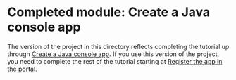 # Completed module: Create a Java console app

The version of the project in this directory reflects completing the tutorial up through [Create a Java console app](https://docs.microsoft.com/graph/tutorials/java?tutorial-step=1). If you use this version of the project, you need to complete the rest of the tutorial starting at [Register the app in the portal](https://docs.microsoft.com/graph/tutorials/java?tutorial-step=2).
